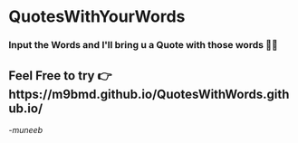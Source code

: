 # QuotesWithYourWords
<h3> Input the Words and I'll bring u a Quote with those words 🎡✨</h3>
<h2>Feel Free to try 👉 https://m9bmd.github.io/QuotesWithWords.github.io/</h3>
<i>-muneeb</i>
